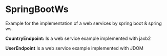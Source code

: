 # SpringBootWs

Example for the implementation of a web services by spring boot & spring ws.

**CountryEndpoint:**
Is a web service example implemented with jaxb2

**UserEndpoint**
Is a web service example implemented with JDOM
